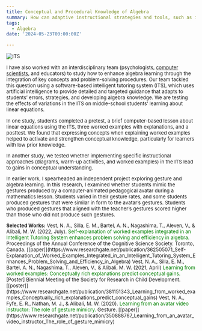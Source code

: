 ```yaml
---
title: Conceptual and Procedural Knowledge of Algebra
summary: How can adaptive instructional strategies and tools, such as intelligent tutoring systems and pedagogical gestures, influence the development of mathematical understanding and problem-solving skills in middle-school students?
tags:
  - Algebra
date: '2024-05-23T00:00:00Z'

---
```

<font size="-1"><img src="https://n-vest.github.io/project/algebra/its.webp" alt="ITS"><p>I have also worked with an interdisciplinary team (psychologists, [computer scientists](https://tomonag.org/), and educators) to study how to enhance algebra learning through the integration of key concepts and problem-solving procedures. Our team tackled this question using a software-based intelligent tutoring system (ITS), which uses artificial intelligence to provide detailed and targeted guidance that adapts to students’ errors, strategies, and developing algebra knowledge. We are testing the effects of variations in the ITS on middle-school students’ learning about linear equations.</p>
<p>In one study, students completed a pretest, a brief computer-based lesson about linear equations using the ITS, three worked examples with explanations, and a posttest. We found that expressing concepts when explaining worked examples helped to activate and strengthen conceptual knowledge, particularly for learners with low prior knowledge. <p>In another study, we tested whether implementing specific instructional approaches (diagrams, warm-up activities, and worked examples) in the ITS lead to gains in conceptual understanding.</p>
<p>In earlier work, I spearheaded an independent project exploring gesture and algebra learning. In this research, I examined whether students mimic the gestures produced by a computer-animated pedagogical avatar during a mathematics lesson. Students varied in their gesture rates, and some students produced gestures that were similar in form to the avatar’s gestures. Students who produced gestures that aligned with the teacher’s gestures scored higher than those who did not produce such gestures.</p>
<strong>Selected Works:</strong>  
Vest, N. A., Silla, E. M., Bartel, A. N., Nagashima, T., Aleven, V., & Alibali, M. W. (2022, July). <span style="color:green">Self-explanation of worked examples integrated in an Intelligent Tutoring System enhances problem solving and efficiency in algebra.</span> Proceedings of the Annual Conference of the Cognitive Science Society. Toronto, Canada. [[paper]](https://www.researchgate.net/publication/362505071_Self-Explanation_of_Worked_Examples_Integrated_in_an_Intelligent_Tutoring_System_Enhances_Problem_Solving_and_Efficiency_in_Algebra)
Vest, N. A., Silla, E. M., Bartel, A. N., Nagashima, T., Aleven, V., & Alibali, M. W. (2021, April) <span style="color:green">Learning from worked examples: Conceptually rich explanations predict conceptual gains.</span> [Poster] Biennial Meeting of the Society for Research in Child Development. [[poster]](https://www.researchgate.net/publication/381151343_Learning_from_worked_examples_Conceptually_rich_explanations_predict_conceptual_gains)
Vest, N. A., Fyfe, E. R., Nathan, M. J., & Alibali, M. W. (2020). <span style="color:green">Learning from an avatar video instructor: The role of gesture mimicry.</span> Gesture. [[paper]](https://www.researchgate.net/publication/350888767_Learning_from_an_avatar_video_instructor_The_role_of_gesture_mimicry)
</font>